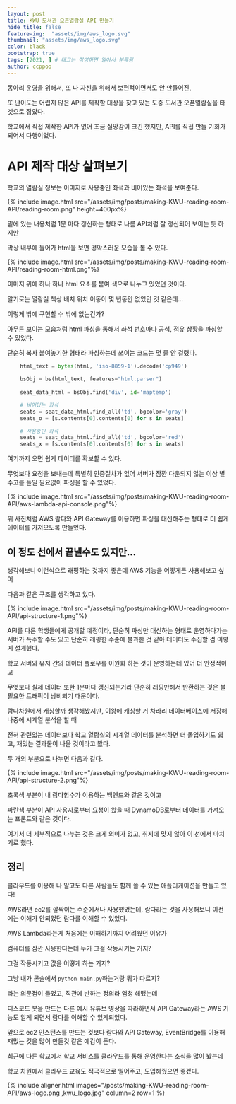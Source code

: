 ```yaml
---
layout: post
title: KWU 도서관 오픈열람실 API 만들기
hide_title: false
feature-img:  "assets/img/aws_logo.svg" 
thumbnail: "assets/img/aws_logo.svg"
color: black
bootstrap: true
tags: [2021, ] # 태그는 작성하면 알아서 분류됨
author: ccppoo
---
```



동아리 운영을 위해서, 또 나 자신을 위해서 보편적이면서도 안 만들어진,

또 난이도는 어렵지 않은 API를 제작할 대상을 찾고 있는 도중 도서관 오픈열람실을 타겟으로 잡았다.

학교에서 직접 제작한 API가 없어 조금 실망감이 크긴 했지만, API를 직접 만들 기회가 되어서 다행이었다.

# API 제작 대상 살펴보기

학교의 열람실 정보는 이미지로 사용중인 좌석과 비어있는 좌석을 보여준다.

{% include image.html src="/assets/img/posts/making-KWU-reading-room-API/reading-room.png" height=400px%}

밑에 있는 내용처럼 1분 마다 갱신하는 형태로 나름 API처럼 잘 갱신되어 보이는 듯 하지만

막상 내부에 들어가 html을 보면 경악스러운 모습을 볼 수 있다.

{% include image.html src="/assets/img/posts/making-KWU-reading-room-API/reading-room-html.png"%}

이미지 위에 하나 하나 html 요소를 붙여 색으로 나누고 있었던 것이다.

알기로는 열람실 책상 배치 위치 이동이 몇 년동안 없었던 것 같은데...

이렇게 밖에 구현할 수 밖에 없는건가?

아무튼 보이는 모습처럼 html 파싱을 통해서 좌석 번호마다 공석, 점유 상황을 파싱할 수 있었다.

단순히 복사 붙여놓기한 형태라 파싱하는데 쓰이는 코드는 몇 줄 안 걸렸다.

```python
    html_text = bytes(html, 'iso-8859-1').decode('cp949')
    
    bsObj = bs(html_text, features="html.parser")
    
    seat_data_html = bsObj.find('div', id='maptemp')

    # 비어있는 좌석
    seats = seat_data_html.find_all('td', bgcolor='gray')
    seats_o = [s.contents[0].contents[0] for s in seats]

    # 사용중인 좌석        
    seats = seat_data_html.find_all('td', bgcolor='red')
    seats_x = [s.contents[0].contents[0] for s in seats]
```

여기까지 오면 쉽게 데이터를 확보할 수 있다.

무엇보다 요청을 보내는데 특별히 인증절차가 없어 서버가 잠깐 다운되지 않는 이상 별 수고를 들일 필요없이 파싱을 할 수 있었다.

{% include image.html src="/assets/img/posts/making-KWU-reading-room-API/aws-lambda-api-console.png"%}

위 사진처럼 AWS 람다와 API Gateway를 이용하면 파싱을 대신해주는 형태로 더 쉽게 데이터를 가져오도록 만들었다.

## 이 정도 선에서 끝낼수도 있지만...

생각해보니 이런식으로 래핑하는 것까지 좋은데 AWS 기능을 어떻게든 사용해보고 싶어

다음과 같은 구조를 생각하고 있다.

{% include image.html src="/assets/img/posts/making-KWU-reading-room-API/api-structure-1.png"%}

API를 다른 학생들에게 공개할 예정이라, 단순히 파싱만 대신하는 형태로 운영하다가는 서버가 폭주할 수도 있고
단순히 래핑한 수준에 불과한 것 같아 데이터도 수집할 겸 이렇게 설계했다.

학교 서버와 유저 간의 데이터 플로우를 이원화 하는 것이 운영하는데 있어 더 안정적이고

무엇보다 실제 데이터 또한 1분마다 갱신되는거라 단순히 래핑만해서 반환하는 것은 불필요한 트래픽이 낭비되기 때문이다.

람다차원에서 캐싱할까 생각해봤지만, 이왕에 캐싱할 거 차라리 데이터베이스에 저장해 나중에 시계열 분석을 할 때

전혀 관련없는 데이터보다 학교 열람실의 시계열 데이터를 분석하면 더 몰입하기도 쉽고, 재밌는 결과물이 나올 것이라고 봤다.

두 개의 부분으로 나누면 다음과 같다.

{% include image.html src="/assets/img/posts/making-KWU-reading-room-API/api-structure-2.png"%}

초록색 부분이 내 람다함수가 이용하는 백엔드와 같은 것이고

파란색 부분이 API 사용자로부터 요청이 왔을 때 DynamoDB로부터 데이터를 가져오는 프론트와 같은 것이다.

여기서 더 세부적으로 나누는 것은 크게 의미가 없고, 취지에 맞지 않아 이 선에서 마치기로 했다.

## 정리

클라우드를 이용해 나 말고도 다른 사람들도 함께 쓸 수 있는 애플리케이션을 만들고 있다!

AWS라면 ec2를 깔짝이는 수준에서나 사용했었는데, 람다라는 것을 사용해보니 이전에는 이해가 안되었던 람다를 이해할 수 있었다.

AWS Lambda라는게 처음에는 이해하기까지 어려웠던 이유가

컴퓨터를 잠깐 사용한다는데 누가 그걸 작동시키는 거지?

그걸 작동시키고 값을 어떻게 하는 거지?

그냥 내가 콘솔에서 `python main.py`하는거랑 뭐가 다르지?

라는 의문점이 들었고, 직관에 반하는 정의라 엄청 해맸는데

디스코드 봇을 만드는 다른 예시 유튜브 영상을 따라하면서 API Gateway라는 AWS 기능도 알게 되면서 람다를 이해할 수 있게되었다.

앞으로 ec2 인스턴스를 만드는 것보다 람다와 API Gateway, EventBridge를 이용해 재밌는 것을 많이 만들것 같은 예감이 든다.

최근에 다른 학교에서 학교 서비스를 클라우드를 통해 운영한다는 소식을 많이 봤는데

학교 차원에서 클라우드 교육도 적극적으로 밀어주고, 도입해줬으면 좋겠다.

{% include aligner.html images="/posts/making-KWU-reading-room-API/aws-logo.png ,kwu_logo.jpg" column=2 row=1 %}

